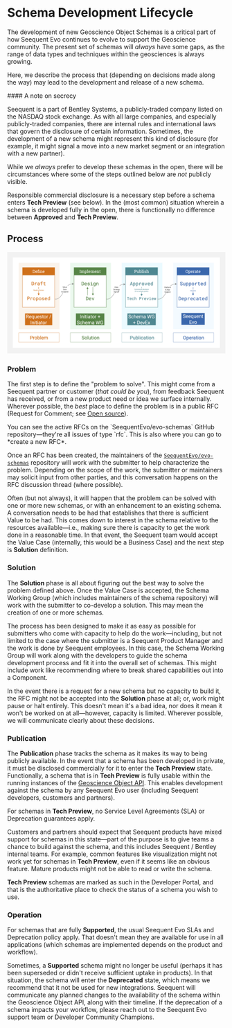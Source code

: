 # Schema Development Lifecycle

The development of new Geoscience Object Schemas is a critical part of how Seequent Evo continues to evolve to support the Geoscience community. The present set of schemas will *always* have some gaps, as the range of data types and techniques within the geosciences is always growing.

Here, we describe the process that (depending on decisions made along the way) may lead to the development and release of a new schema.

<Alert severity="info">
#### A note on secrecy

Seequent is a part of Bentley Systems, a publicly-traded company listed on the NASDAQ stock exchange. As with all large companies, and especially publicly-traded companies, there are internal rules and international laws that govern the disclosure of certain information. Sometimes, the development of a new schema might represent this kind of disclosure (for example, it might signal a move into a new market segment or an integration with a new partner).

While we *always* prefer to develop these schemas in the open, there will be circumstances where some of the steps outlined below are *not* publicly visible.

Responsible commercial disclosure is a necessary step before a schema enters **Tech Preview** (see below). In the (most common) situation wherein a schema is developed fully in the open, there is functionally no difference between **Approved** and **Tech Preview**.
</Alert>

## Process

![](_img/schema-sdlc.png)

### Problem

The first step is to define the "problem to solve". This might come from a Seequent partner or customer (*that could be you*), from feedback Seequent has received, or from a new product need or idea we surface internally. Wherever possible, the *best* place to define the problem is in a public RFC (Request for Comment; see [Open source](https://developer.seequent.com/docs/guides/open-source)).

<Alert severity="info" actionText="See active RFCs" actionLink="https://github.com/SeequentEvo/evo-schemas/issues">
You can see the active RFCs on the `SeequentEvo/evo-schemas` GitHub repository—they're all issues of type `rfc`. This is also where you can go to *create a new RFC*.
</Alert>

Once an RFC has been created, the maintainers of the [`SeequentEvo/evo-schemas`](https://github.com/SeequentEvo/evo-schemas) repository will work with the submitter to help characterize the problem. Depending on the scope of the work, the submitter or maintainers may solicit input from other parties, and this conversation happens on the RFC discussion thread (where possible).

Often (but not always), it will happen that the problem can be solved with one or more new schemas, or with an enhancement to an existing schema. A conversation needs to be had that establishes that there is sufficient Value to be had. This comes down to interest in the schema relative to the resources available—i.e., making sure there is capacity to get the work done in a reasonable time. In that event, the Seequent team would accept the Value Case (internally, this would be a Business Case) and the next step is **Solution** definition.

### Solution

The **Solution** phase is all about figuring out the best way to solve the problem defined above. Once the Value Case is accepted, the Schema Working Group (which includes maintainers of the schema repository) will work with the submitter to co-develop a solution. This may mean the creation of one or more schemas.

The process has been designed to make it as easy as possible for submitters who come with capacity to help do the work—including, but not limited to the case where the submitter is a Seequent Product Manager and the work is done by Seequent employees. In this case, the Schema Working Group will work along with the developers to guide the schema development process and fit it into the overall set of schemas. This might include work like recommending where to break shared capabilities out into a Component.

In the event there is a request for a new schema but no capacity to build it, the RFC might not be accepted into the **Solution** phase at all; or, work might pause or halt entirely. This doesn't mean it's a bad idea, nor does it mean it won't be worked on at all—however, capacity is limited. Wherever possible, we will communicate clearly about these decisions.

### Publication

The **Publication** phase tracks the schema as it makes its way to being publicly available. In the event that a schema has been developed in private, it must be disclosed commercially for it to enter the **Tech Preview** state. Functionally, a schema that is in **Tech Preview** is fully usable within the running instances of the [Geoscience Object API](https://developer.seequent.com/docs/api/geoscience-object/geoscience-object-api). This enables development against the schema by any Seequent Evo user (including Seequent developers, customers and partners).

For schemas in **Tech Preview**, no Service Level Agreements (SLA) or Deprecation guarantees apply.

Customers and partners should expect that Seequent products have mixed support for schemas in this state—part of the purpose is to give teams a chance to build against the schema, and this includes Seequent / Bentley internal teams. For example, common features like visualization might not work yet for schemas in **Tech Preview**, even if it seems like an obvious feature. Mature products might not be able to read or write the schema.

**Tech Preview** schemas are marked as such in the Developer Portal, and that is the authoritative place to check the status of a schema you wish to use.

### Operation

For schemas that are fully **Supported**, the usual Seequent Evo SLAs and Deprecation policy apply. That doesn't mean they are available for use in all applications (which schemas are implemented depends on the product and workflow).

Sometimes, a **Supported** schema might no longer be useful (perhaps it has been superseded or didn't receive sufficient uptake in products). In that situation, the schema will enter the **Deprecated** state, which means we recommend that it not be used for new integrations. Seequent will communicate any planned changes to the availability of the schema within the Geoscience Object API, along with their timeline. If the deprecation of a schema impacts your workflow, please reach out to the Seequent Evo support team or Developer Community Champions.